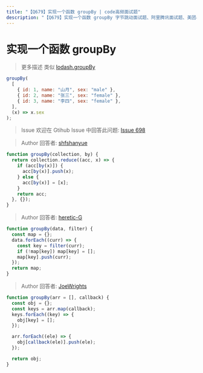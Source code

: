 ```yaml
---
title: "【Q679】实现一个函数 groupBy | code高频面试题"
description: "【Q679】实现一个函数 groupBy 字节跳动面试题、阿里腾讯面试题、美团小米面试题。"
---
```


# 实现一个函数 groupBy

> 更多描述
> 类似 [lodash.groupBy](https://lodash.com/docs/4.17.15#groupBy)

```js
groupBy(
  [
    { id: 1, name: "山月", sex: "male" },
    { id: 2, name: "张三", sex: "female" },
    { id: 3, name: "李四", sex: "female" },
  ],
  (x) => x.sex
);
```

> Issue
> 欢迎在 Gtihub Issue 中回答此问题: [Issue 698](https://github.com/shfshanyue/Daily-Question/issues/698)

> Author
> 回答者: [shfshanyue](https://github.com/shfshanyue)

```js
function groupBy(collection, by) {
  return collection.reduce((acc, x) => {
    if (acc[by(x)]) {
      acc[by(x)].push(x);
    } else {
      acc[by(x)] = [x];
    }
    return acc;
  }, {});
}
```

> Author
> 回答者: [heretic-G](https://github.com/heretic-G)

```javascript
function groupBy(data, filter) {
  const map = {};
  data.forEach((curr) => {
    const key = filter(curr);
    if (!map[key]) map[key] = [];
    map[key].push(curr);
  });
  return map;
}
```

> Author
> 回答者: [JoeWrights](https://github.com/JoeWrights)

```js
function groupBy(arr = [], callback) {
  const obj = {};
  const keys = arr.map(callback);
  keys.forEach((key) => {
    obj[key] = [];
  });

  arr.forEach((ele) => {
    obj[callback(ele)].push(ele);
  });

  return obj;
}
```
